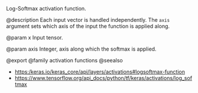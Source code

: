 Log-Softmax activation function.

@description
Each input vector is handled independently.
The `axis` argument sets which axis of the input the function
is applied along.

@param x
Input tensor.

@param axis
Integer, axis along which the softmax is applied.

@export
@family activation functions
@seealso
+ <https:/keras.io/keras_core/api/layers/activations#logsoftmax-function>
+ <https://www.tensorflow.org/api_docs/python/tf/keras/activations/log_softmax>
